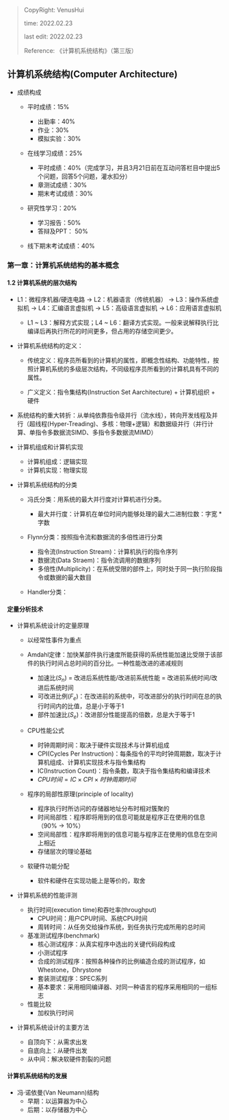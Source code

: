 > CopyRight: VenusHui
>  
> time: 2022.02.23
>
> last edit: 2022.02.23
>  
> Reference: 《计算机系统结构》（第三版）

## 计算机系统结构(Computer Architecture)

* 成绩构成

  + 平时成绩：15%
    - 出勤率：40%
    - 作业：30%
    - 模拟实验：30%

  + 在线学习成绩：25%
    - 平时成绩：40%（完成学习，并且3月21日前在互动问答栏目中提出5个问题，回答5个问题，灌水扣分）
    - 章测试成绩：30%
    - 期末考试成绩：30%

  + 研究性学习：20%
    - 学习报告：50%
    - 答辩及PPT： 50%

  + 线下期末考试成绩：40%

### 第一章：计算机系统结构的基本概念

#### 1.2 计算机系统的层次结构

* L1：微程序机器/硬连电路 -> L2：机器语言（传统机器） -> L3：操作系统虚拟机 -> L4：汇编语言虚拟机 -> L5：高级语言虚拟机 -> L6：应用语言虚拟机
  
  + L1 ~ L3：解释方式实现；L4 ~ L6：翻译方式实现。一般来说解释执行比编译后再执行所花的时间更多，但占用的存储空间更少。

* 计算机系统结构的定义：

  + 传统定义：程序员所看到的计算机的属性，即概念性结构、功能特性，按照计算机系统的多级层次结构，不同级程序员所看到的计算机具有不同的属性。

  + 广义定义：指令集结构(Instruction Set Aarchitecture) + 计算机组织 + 硬件

* 系统结构的重大转折：从单纯依靠指令级并行（流水线），转向开发线程及并行（超线程(Hyper-Treading)、多核：物理+逻辑）和数据级并行（并行计算、单指令多数据流SIMD、多指令多数据流MIMD）

* 计算机组成和计算机实现
  + 计算机组成：逻辑实现
  + 计算机实现：物理实现

* 计算机系统结构的分类

  + 冯氏分类：用系统的最大并行度对计算机进行分类。
    - 最大并行度：计算机在单位时间内能够处理的最大二进制位数：字宽 * 字数

  + Flynn分类：按照指令流和数据流的多倍性进行分类
    - 指令流(Instruction Stream)：计算机执行的指令序列
    - 数据流(Data Straem)：指令流调用的数据序列
    - 多倍性(Multiplicity)：在系统受限的部件上，同时处于同一执行阶段指令或数据的最大数目

  + Handler分类：

#### 定量分析技术

* 计算机系统设计的定量原理

  + 以经常性事件为重点
  + Amdahl定律：加快某部件执行速度所能获得的系统性能加速比受限于该部件的执行时间占总时间的百分比。一种性能改进的递减规则
    - 加速比($S_n$) = 改进后系统性能/改进前系统性能 = 改进前系统时间/改进后系统时间
    - 可改进比例($F_e$)：在改进前的系统中，可改进部分的执行时间在总的执行时间内的比值，总是小于等于1
    - 部件加速比($S_e$)：改进部分性能提高的倍数，总是大于等于1

  + CPU性能公式
    - 时钟周期时间：取决于硬件实现技术与计算机组成
    - CPI(Cycles Per Instruction)：每条指令的平均时钟周期数，取决于计算机组成、计算机实现技术与指令集结构
    - IC(Instruction Count)：指令条数，取决于指令集结构和编译技术
    - $CPU时间 = IC \times CPI \times 时钟周期时间$

  + 程序的局部性原理(principle of locality)
    - 程序执行时所访问的存储器地址分布时相对簇聚的
    - 时间局部性：程序即将用到的信息可能就是程序正在使用的信息（90% -> 10%）
    - 空间局部性：程序即将用到的信息可能与程序正在使用的信息在空间上相近
    - 存储层次的理论基础

  + 软硬件功能分配
    - 软件和硬件在实现功能上是等价的，取舍

* 计算机系统的性能评测
  + 执行时间(execution time)和吞吐率(throughput)
    - CPU时间：用户CPU时间、系统CPU时间
    - 周转时间：从任务交给操作系统，到任务执行完成所用的总时间
  + 基准测试程序(benchmark)
    - 核心测试程序：从真实程序中选出的关键代码段构成
    - 小测试程序
    - 合成的测试程序：按照各种操作的比例编造合成的测试程序，如Whestone，Dhrystone
    - 套装测试程序：SPEC系列
    - 基本要求：采用相同编译器、对同一种语言的程序采用相同的一组标志
  + 性能比较
    - 加权执行时间

* 计算机系统设计的主要方法
  + 自顶向下：从需求出发
  + 自底向上：从硬件出发
  + 从中间：解决软硬件割裂的问题

#### 计算机系统结构的发展

- 冯·诺依曼(Van Neumann)结构
  - 早期：以运算器为中心
  - 后期：以存储器为中心